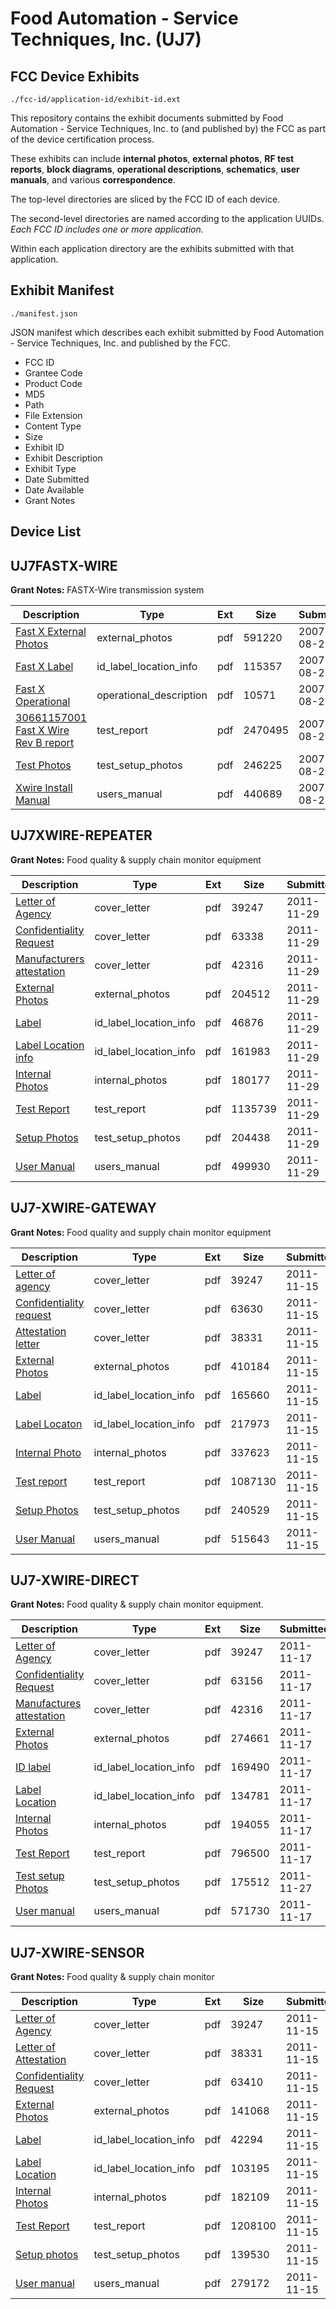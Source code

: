 # Food Automation - Service Techniques, Inc. (UJ7)
## FCC Device Exhibits

```
./fcc-id/application-id/exhibit-id.ext
```

This repository contains the exhibit documents submitted by Food Automation - Service Techniques, Inc. to (and published by) the FCC as part of the device certification process.

These exhibits can include **internal photos**, **external photos**, **RF test reports**, **block diagrams**, **operational descriptions**, **schematics**, **user manuals**, and various **correspondence**.

The top-level directories are sliced by the FCC ID of each device.

The second-level directories are named according to the application UUIDs. *Each FCC ID includes one or more application.*

Within each application directory are the exhibits submitted with that application. 

## Exhibit Manifest

```
./manifest.json
```

JSON manifest which describes each exhibit submitted by Food Automation - Service Techniques, Inc. and published by the FCC.

- FCC ID
- Grantee Code
- Product Code
- MD5
- Path
- File Extension
- Content Type
- Size
- Exhibit ID
- Exhibit Description
- Exhibit Type
- Date Submitted
- Date Available
- Grant Notes

## Device List
## UJ7FASTX-WIRE
**Grant Notes:** FASTX-Wire transmission system

| Description | Type | Ext | Size | Submitted | Available |
| ----------- | ---- | --- | ---- | --------- | --------- |
| [Fast X External Photos](UJ7FASTX-WIRE/36fcd930391129e14f684254e265a3b2/833094.pdf) | external_photos | pdf | 591220 | 2007-08-23 | 2007-08-23 |
| [Fast X Label](UJ7FASTX-WIRE/36fcd930391129e14f684254e265a3b2/833093.pdf) | id_label_location_info | pdf | 115357 | 2007-08-23 | 2007-08-23 |
| [Fast X Operational](UJ7FASTX-WIRE/36fcd930391129e14f684254e265a3b2/833091.pdf) | operational_description | pdf | 10571 | 2007-08-23 | 2007-08-23 |
| [30661157001 Fast X Wire Rev B report](UJ7FASTX-WIRE/36fcd930391129e14f684254e265a3b2/833088.pdf) | test_report | pdf | 2470495 | 2007-08-23 | 2007-08-23 |
| [Test Photos](UJ7FASTX-WIRE/36fcd930391129e14f684254e265a3b2/833087.pdf) | test_setup_photos | pdf | 246225 | 2007-08-23 | 2007-08-23 |
| [Xwire Install Manual](UJ7FASTX-WIRE/36fcd930391129e14f684254e265a3b2/833086.pdf) | users_manual | pdf | 440689 | 2007-08-23 | 2007-08-23 |
## UJ7XWIRE-REPEATER
**Grant Notes:** Food quality & supply chain monitor equipment

| Description | Type | Ext | Size | Submitted | Available |
| ----------- | ---- | --- | ---- | --------- | --------- |
| [Letter of Agency](UJ7XWIRE-REPEATER/bef848eea63a5306800dc4eb9194710e/1581360.pdf) | cover_letter | pdf | 39247 | 2011-11-29 | 2011-11-29 |
| [Confidentiality Request](UJ7XWIRE-REPEATER/bef848eea63a5306800dc4eb9194710e/1590240.pdf) | cover_letter | pdf | 63338 | 2011-11-29 | 2011-11-29 |
| [Manufacturers attestation](UJ7XWIRE-REPEATER/bef848eea63a5306800dc4eb9194710e/1582496.pdf) | cover_letter | pdf | 42316 | 2011-11-29 | 2011-11-29 |
| [External Photos](UJ7XWIRE-REPEATER/bef848eea63a5306800dc4eb9194710e/1590241.pdf) | external_photos | pdf | 204512 | 2011-11-29 | 2011-11-29 |
| [Label](UJ7XWIRE-REPEATER/bef848eea63a5306800dc4eb9194710e/1590242.pdf) | id_label_location_info | pdf | 46876 | 2011-11-29 | 2011-11-29 |
| [Label Location info](UJ7XWIRE-REPEATER/bef848eea63a5306800dc4eb9194710e/1590243.pdf) | id_label_location_info | pdf | 161983 | 2011-11-29 | 2011-11-29 |
| [Internal Photos](UJ7XWIRE-REPEATER/bef848eea63a5306800dc4eb9194710e/1590248.pdf) | internal_photos | pdf | 180177 | 2011-11-29 | 2012-05-26 |
| [Test Report](UJ7XWIRE-REPEATER/bef848eea63a5306800dc4eb9194710e/1590247.pdf) | test_report | pdf | 1135739 | 2011-11-29 | 2011-11-29 |
| [Setup Photos](UJ7XWIRE-REPEATER/bef848eea63a5306800dc4eb9194710e/1590250.pdf) | test_setup_photos | pdf | 204438 | 2011-11-29 | 2011-11-29 |
| [User Manual](UJ7XWIRE-REPEATER/bef848eea63a5306800dc4eb9194710e/1590249.pdf) | users_manual | pdf | 499930 | 2011-11-29 | 2012-05-26 |
## UJ7-XWIRE-GATEWAY
**Grant Notes:** Food quality and supply chain monitor equipment

| Description | Type | Ext | Size | Submitted | Available |
| ----------- | ---- | --- | ---- | --------- | --------- |
| [Letter of agency](UJ7-XWIRE-GATEWAY/70a690b55a616a27fe10772e48c21147/1581360.pdf) | cover_letter | pdf | 39247 | 2011-11-15 | 2011-11-21 |
| [Confidentiality request](UJ7-XWIRE-GATEWAY/70a690b55a616a27fe10772e48c21147/1581361.pdf) | cover_letter | pdf | 63630 | 2011-11-15 | 2011-11-21 |
| [Attestation letter](UJ7-XWIRE-GATEWAY/70a690b55a616a27fe10772e48c21147/1581362.pdf) | cover_letter | pdf | 38331 | 2011-11-15 | 2011-11-21 |
| [External Photos](UJ7-XWIRE-GATEWAY/70a690b55a616a27fe10772e48c21147/1581366.pdf) | external_photos | pdf | 410184 | 2011-11-15 | 2011-11-21 |
| [Label](UJ7-XWIRE-GATEWAY/70a690b55a616a27fe10772e48c21147/1581368.pdf) | id_label_location_info | pdf | 165660 | 2011-11-15 | 2011-11-21 |
| [Label Locaton](UJ7-XWIRE-GATEWAY/70a690b55a616a27fe10772e48c21147/1581369.pdf) | id_label_location_info | pdf | 217973 | 2011-11-15 | 2011-11-21 |
| [Internal Photo](UJ7-XWIRE-GATEWAY/70a690b55a616a27fe10772e48c21147/1581367.pdf) | internal_photos | pdf | 337623 | 2011-11-15 | 2012-05-10 |
| [Test report](UJ7-XWIRE-GATEWAY/70a690b55a616a27fe10772e48c21147/1581370.pdf) | test_report | pdf | 1087130 | 2011-11-15 | 2011-11-21 |
| [Setup Photos](UJ7-XWIRE-GATEWAY/70a690b55a616a27fe10772e48c21147/1581372.pdf) | test_setup_photos | pdf | 240529 | 2011-11-15 | 2011-11-21 |
| [User Manual](UJ7-XWIRE-GATEWAY/70a690b55a616a27fe10772e48c21147/1581371.pdf) | users_manual | pdf | 515643 | 2011-11-15 | 2012-05-10 |
## UJ7-XWIRE-DIRECT
**Grant Notes:** Food quality & supply chain monitor equipment.

| Description | Type | Ext | Size | Submitted | Available |
| ----------- | ---- | --- | ---- | --------- | --------- |
| [Letter of Agency](UJ7-XWIRE-DIRECT/5ae7a3051c41f729eca98b35286f6eec/1581360.pdf) | cover_letter | pdf | 39247 | 2011-11-17 | 2011-11-29 |
| [Confidentiality Request](UJ7-XWIRE-DIRECT/5ae7a3051c41f729eca98b35286f6eec/1582488.pdf) | cover_letter | pdf | 63156 | 2011-11-17 | 2011-11-29 |
| [Manufactures attestation](UJ7-XWIRE-DIRECT/5ae7a3051c41f729eca98b35286f6eec/1582496.pdf) | cover_letter | pdf | 42316 | 2011-11-17 | 2011-11-29 |
| [External Photos](UJ7-XWIRE-DIRECT/5ae7a3051c41f729eca98b35286f6eec/1582490.pdf) | external_photos | pdf | 274661 | 2011-11-17 | 2011-11-29 |
| [ID label](UJ7-XWIRE-DIRECT/5ae7a3051c41f729eca98b35286f6eec/1582491.pdf) | id_label_location_info | pdf | 169490 | 2011-11-17 | 2011-11-29 |
| [Label Location](UJ7-XWIRE-DIRECT/5ae7a3051c41f729eca98b35286f6eec/1582497.pdf) | id_label_location_info | pdf | 134781 | 2011-11-17 | 2011-11-29 |
| [Internal Photos](UJ7-XWIRE-DIRECT/5ae7a3051c41f729eca98b35286f6eec/1582492.pdf) | internal_photos | pdf | 194055 | 2011-11-17 | 2012-05-15 |
| [Test Report](UJ7-XWIRE-DIRECT/5ae7a3051c41f729eca98b35286f6eec/1582500.pdf) | test_report | pdf | 796500 | 2011-11-17 | 2011-11-29 |
| [Test setup Photos](UJ7-XWIRE-DIRECT/5ae7a3051c41f729eca98b35286f6eec/1588701.pdf) | test_setup_photos | pdf | 175512 | 2011-11-27 | 2011-11-29 |
| [User manual](UJ7-XWIRE-DIRECT/5ae7a3051c41f729eca98b35286f6eec/1582498.pdf) | users_manual | pdf | 571730 | 2011-11-17 | 2012-05-15 |
## UJ7-XWIRE-SENSOR
**Grant Notes:** Food quality & supply chain monitor

| Description | Type | Ext | Size | Submitted | Available |
| ----------- | ---- | --- | ---- | --------- | --------- |
| [Letter of Agency](UJ7-XWIRE-SENSOR/b2bf4c7c687b64f2614c3e45c61df8c2/1581360.pdf) | cover_letter | pdf | 39247 | 2011-11-15 | 2011-11-21 |
| [Letter of Attestation](UJ7-XWIRE-SENSOR/b2bf4c7c687b64f2614c3e45c61df8c2/1581362.pdf) | cover_letter | pdf | 38331 | 2011-11-15 | 2011-11-21 |
| [Confidentiality Request](UJ7-XWIRE-SENSOR/b2bf4c7c687b64f2614c3e45c61df8c2/1581389.pdf) | cover_letter | pdf | 63410 | 2011-11-15 | 2011-11-21 |
| [External Photos](UJ7-XWIRE-SENSOR/b2bf4c7c687b64f2614c3e45c61df8c2/1581390.pdf) | external_photos | pdf | 141068 | 2011-11-15 | 2011-11-21 |
| [Label](UJ7-XWIRE-SENSOR/b2bf4c7c687b64f2614c3e45c61df8c2/1581391.pdf) | id_label_location_info | pdf | 42294 | 2011-11-15 | 2011-11-21 |
| [Label Location](UJ7-XWIRE-SENSOR/b2bf4c7c687b64f2614c3e45c61df8c2/1581392.pdf) | id_label_location_info | pdf | 103195 | 2011-11-15 | 2011-11-21 |
| [Internal Photos](UJ7-XWIRE-SENSOR/b2bf4c7c687b64f2614c3e45c61df8c2/1581393.pdf) | internal_photos | pdf | 182109 | 2011-11-15 | 2012-05-10 |
| [Test Report](UJ7-XWIRE-SENSOR/b2bf4c7c687b64f2614c3e45c61df8c2/1581397.pdf) | test_report | pdf | 1208100 | 2011-11-15 | 2011-11-21 |
| [Setup photos](UJ7-XWIRE-SENSOR/b2bf4c7c687b64f2614c3e45c61df8c2/1581399.pdf) | test_setup_photos | pdf | 139530 | 2011-11-15 | 2011-11-21 |
| [User manual](UJ7-XWIRE-SENSOR/b2bf4c7c687b64f2614c3e45c61df8c2/1581398.pdf) | users_manual | pdf | 279172 | 2011-11-15 | 2012-05-10 |
